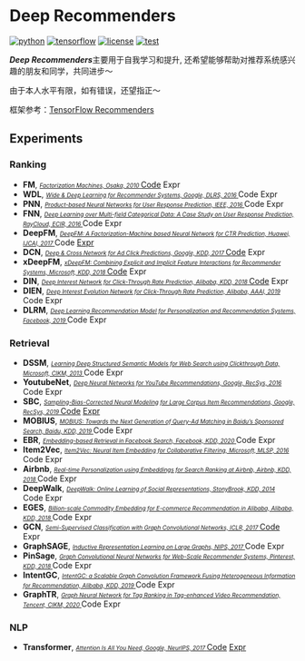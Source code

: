 # Deep Recommenders
[![python](https://img.shields.io/badge/python-3.7-brightgreen)](requirements.txt)
[![tensorflow](https://img.shields.io/badge/tensorflow-2.3-brightgreen)](requirements.txt)
[![license](https://img.shields.io/badge/license-MIT-green)](LICENSE)
[![test](https://img.shields.io/badge/test-passing-brightgreen)](TEST)


***Deep Recommenders***主要用于自我学习和提升, 还希望能够帮助对推荐系统感兴趣的朋友和同学，共同进步～

由于本人水平有限，如有错误，还望指正～

框架参考：[TensorFlow Recommenders](https://github.com/tensorflow/recommenders)

## Experiments

### Ranking

- **FM**, [
        <font size=1.5>
            *Factorization Machines, Osaka, 2010*
        </font>](https://www.csie.ntu.edu.tw/~b97053/paper/Rendle2010FM.pdf)
        [Code](deep_recommenders/layers/fm.py) Expr
- **WDL**, [
        <font size=1.5>
            *Wide & Deep Learning for Recommender Systems, Google, DLRS, 2016*
        </font>](https://arxiv.org/abs/1606.07792)
        Code Expr
- **PNN**, [
        <font size=1.5>
            *Product-based Neural Networks for User Response Prediction, IEEE, 2016*
        </font>](https://arxiv.org/abs/1611.00144)
        Code Expr
- **FNN**, [
        <font size=1.5>
            *Deep Learning over Multi-field Categorical Data: A Case Study on User Response Prediction, RayCloud, ECIR, 2016*
        </font>](https://arxiv.org/abs/1601.02376)
        Code Expr
- **DeepFM**, [
        <font size=1.5>
            *DeepFM: A Factorization-Machine based Neural Network for CTR Prediction, Huawei, IJCAI, 2017*
        </font>](https://www.ijcai.org/proceedings/2017/0239.pdf)
        Code [Expr](experiments/deepfm.ipynb)
- **DCN**, [
        <font size=1.5>
            *Deep & Cross Network for Ad Click Predictions, Google, KDD, 2017*
        </font>](https://arxiv.org/abs/1708.05123)
        [Code](deep_recommenders/layers/dcn.py) Expr
- **xDeepFM**, [
        <font size=1.5>
            *xDeepFM: Combining Explicit and Implicit Feature Interactions for Recommender Systems, Microsoft, KDD, 2018*
        </font>](https://arxiv.org/pdf/1803.05170.pdf)
        [Code](deep_recommenders/layers/xdeepfm.py) Expr
- **DIN**, [
        <font size=1.5>
            *Deep Interest Network for Click-Through Rate Prediction, Alibaba, KDD, 2018*
        </font>](https://arxiv.org/abs/1706.06978)
        [Code](deep_recommenders/layers/din.py) Expr
- **DIEN**, [
        <font size=1.5>
            *Deep Interest Evolution Network for Click-Through Rate Prediction, Alibaba, AAAI, 2019*
        </font>](https://arxiv.org/abs/1809.03672)
        Code Expr
- **DLRM**, [
        <font size=1.5>
            *Deep Learning Recommendation Model for Personalization and Recommendation Systems, Facebook, 2019*
        </font>](https://arxiv.org/abs/1906.00091)
        Code Expr

### Retrieval

- **DSSM**, [
        <font size=1.5>
            *Learning Deep Structured Semantic Models for Web Search using Clickthrough Data, Microsoft, CIKM, 2013*
        </font>](https://dl.acm.org/doi/10.1145/2505515.2505665)
        Code Expr
- **YoutubeNet**, [
        <font size=1.5>
            *Deep Neural Networks for YouTube Recommendations, Google, RecSys, 2016*
        </font>](https://static.googleusercontent.com/media/research.google.com/zh-CN//pubs/archive/45530.pdf)
        Code Expr
- **SBC**, [
        <font size=1.5>
            *Sampling-Bias-Corrected Neural Modeling for Large Corpus Item Recommendations, Google, RecSys, 2019*
        </font>](https://dl.acm.org/doi/10.1145/3298689.3346996)
        [Code](deep_recommenders/layers/factorized_top_k.py) 
        [Expr](experiments/deep_retrieval.ipynb)
- **MOBIUS**, [
        <font size=1.5>
            *MOBIUS: Towards the Next Generation of Query-Ad Matching in Baidu’s Sponsored Search, Baidu, KDD, 2019*
        </font>](http://research.baidu.com/Public/uploads/5d12eca098d40.pdf)
        Code Expr
- **EBR**, [
        <font size=1.5>
            *Embedding-based Retrieval in Facebook Search, Facebook, KDD, 2020*
        </font>](https://arxiv.org/abs/2006.11632)
        Code Expr
- **Item2Vec**, [
        <font size=1.5>
            *Item2Vec: Neural Item Embedding for Collaborative Filtering, Microsoft, MLSP, 2016*
        </font>](https://arxiv.org/vc/arxiv/papers/1603/1603.04259v2.pdf)
        Code Expr
- **Airbnb**, [
        <font size=1.5>
            *Real-time Personalization using Embeddings for Search Ranking at Airbnb, Airbnb, KDD, 2018*
        </font>](https://dl.acm.org/doi/10.1145/3219819.3219885)
        Code Expr
- **DeepWalk**, [
        <font size=1.5>
            *DeepWalk: Online Learning of Social Representations, StonyBrook, KDD, 2014*
        </font>](https://arxiv.org/abs/1403.6652)
        Code Expr
- **EGES**, [
        <font size=1.5>
            *Billion-scale Commodity Embedding for E-commerce Recommendation in Alibaba, Alibaba, KDD, 2018*
        </font>](https://arxiv.org/abs/1803.02349)
        Code Expr
- **GCN**, [
        <font size=1.5>
            *Semi-Supervised Classification with Graph Convolutional Networks, ICLR, 2017*
        </font>](https://arxiv.org/abs/1609.02907)
        [Code](deep_recommenders/layers/gnn.py#L16) Expr
- **GraphSAGE**, [
        <font size=1.5>
            *Inductive Representation Learning on Large Graphs, NIPS, 2017*
        </font>](https://arxiv.org/abs/1706.02216)
        Code Expr
- **PinSage**, [
        <font size=1.5>
            *Graph Convolutional Neural Networks for Web-Scale Recommender Systems, Pinterest, KDD, 2018*
        </font>](https://arxiv.org/abs/1806.01973)
        Code Expr
- **IntentGC**, [
        <font size=1.5>
            *IntentGC: a Scalable Graph Convolution Framework Fusing Heterogeneous Information for Recommendation, Alibaba, KDD, 2019*
        </font>](https://arxiv.org/abs/1907.12377)
        Code Expr
- **GraphTR**, [
        <font size=1.5>
            *Graph Neural Network for Tag Ranking in Tag-enhanced Video Recommendation, Tencent, CIKM, 2020*
        </font>](https://dl.acm.org/doi/abs/10.1145/3340531.3416021)
        Code Expr
    
### NLP

- **Transformer**, [
        <font size=1.5>
            *Attention Is All You Need, Google, NeurlPS, 2017*
        </font>](https://arxiv.org/abs/1706.03762)
        [Code](deep_recommenders/layers/nlp/transformer.py) 
        [Expr](experiments/transformer.ipynb)



